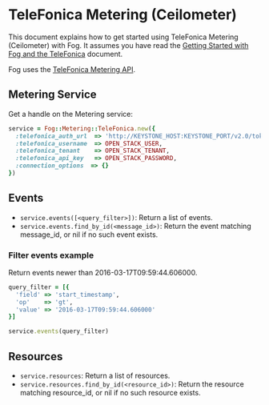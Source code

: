 # TeleFonica Metering (Ceilometer)

This document explains how to get started using TeleFonica Metering (Ceilometer) with Fog. It assumes you have read the [Getting Started with Fog and the TeleFonica](getting_started.md) document.

Fog uses the [TeleFonica Metering API](http://docs.telefonica.org/developer/ceilometer/webapi/v2.html).

## Metering Service

Get a handle on the Metering service:

```ruby
service = Fog::Metering::TeleFonica.new({
  :telefonica_auth_url  => 'http://KEYSTONE_HOST:KEYSTONE_PORT/v2.0/tokens', # TeleFonica Keystone endpoint
  :telefonica_username  => OPEN_STACK_USER,                                  # Your TeleFonica Username
  :telefonica_tenant    => OPEN_STACK_TENANT,                                # Your tenant id
  :telefonica_api_key   => OPEN_STACK_PASSWORD,                              # Your TeleFonica Password
  :connection_options  => {}                                                # Optional
})
```

## Events

* `service.events([<query_filter>])`: Return a list of events.
* `service.events.find_by_id(<message_id>)`: Return the event matching message_id, or nil if no such event exists.

### Filter events example

Return events newer than 2016-03-17T09:59:44.606000.

```ruby
query_filter = [{
  'field' => 'start_timestamp',
  'op'    => 'gt',
  'value' => '2016-03-17T09:59:44.606000'
}]

service.events(query_filter)
```

## Resources

* `service.resources`: Return a list of resources.
* `service.resources.find_by_id(<resource_id>)`: Return the resource matching resource_id, or nil if no such resource exists.
